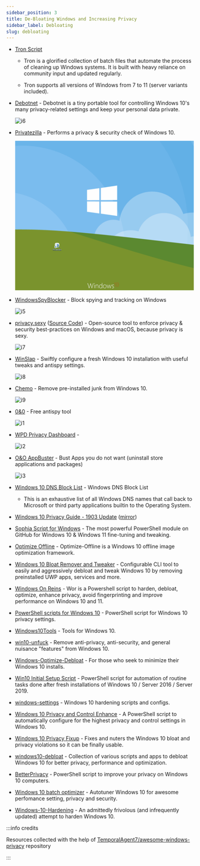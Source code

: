 ```yaml
---
sidebar_position: 3
title: De-Bloating Windows and Increasing Privacy
sidebar_label: Debloating
slug: debloating
---
```


- [Tron Script](https://old.reddit.com/r/TronScript/)

    - Tron is a glorified collection of batch files that automate the process of cleaning up Windows systems. It is built with heavy reliance on community input and updated regularly.

    - Tron supports all versions of Windows from 7 to 11 (server variants included).

- [Debotnet](https://github.com/builtbybel/debotnet) - Debotnet is a tiny portable tool for controlling Windows 10's many privacy-related settings and keep your personal data private.

    ![i6](https://github.com/builtbybel/debotnet/raw/master/debotnet-intro.gif)

- [Privatezilla](https://github.com/builtbybel/privatezilla) - Performs a privacy & security check of Windows 10.

    ![i4](https://github.com/builtbybel/privatezilla/raw/master/assets/intro.gif)

- [WindowsSpyBlocker](https://github.com/crazy-max/WindowsSpyBlocker) - Block spying and tracking on Windows

    ![i5](https://cdn.discordapp.com/attachments/1163847683207856178/1165128912137900063/menu.png?ex=6545b9db&is=653344db&hm=2e26c47ecd224c87f853e5b9afa961dba8b7f09b8624d5b3102c385e917bfb33&)

- [privacy.sexy](https://privacy.sexy/) ([Source Code](https://github.com/undergroundwires/privacy.sexy)) - Open-source tool to enforce privacy & security best-practices on Windows and macOS, because privacy is sexy.

    ![i7](https://github.com/undergroundwires/privacy.sexy/raw/master/img/screenshot.png?raw=true)

- [WinSlap](https://github.com/svenmauch/WinSlap) - Swiftly configure a fresh Windows 10 installation with useful tweaks and antispy settings.

    ![i8](https://camo.githubusercontent.com/220f6e3342dcc932e027150d012960b71684a201585296df5119c3a327dabb6a/68747470733a2f2f7472616e736665722e6d617563682e6d652f77696e736c61705f76315f372e706e67)

- [Chemo](https://github.com/t-richards/chemo) - Remove pre-installed junk from Windows 10.

    ![i9](https://user-images.githubusercontent.com/3905798/55773602-5f5f8800-5a5f-11e9-8f9f-672de4ffdcb6.png)

- [0&0](https://www.oo-software.com/en/shutup10) - Free antispy tool

    ![i1](https://cdn.discordapp.com/attachments/1163847683207856178/1165120648616620083/01.png?ex=6545b229&is=65333d29&hm=f91784ce0c8c43caae146d0cdb4506f7301dd0e2f9605bac4c6c331c690d11b6&)

- [WPD Privacy Dashboard](https://wpd.app/) - 

    ![i2](https://cdn.discordapp.com/attachments/1163847683207856178/1165121045750087711/mainwindow.png?ex=6545b288&is=65333d88&hm=35ed70ecc8bc6db387f644f20c83e274cb84887bc05dfc9c9ae05c1f16cb8442&)

- [O&O AppBuster](https://www.oo-software.com/en/ooappbuster) - Bust Apps you do not want (uninstall store applications and packages)

    ![i3](https://cdn.discordapp.com/attachments/1163847683207856178/1165122186844049489/01.png?ex=6545b398&is=65333e98&hm=3aa9a5dbbc6247010a2abee5b126c2135ca1e549ecdb33a7d725f41630ba4961&)

- [Windows 10 DNS Block List](https://github.com/schrebra/Windows.10.DNS.Block.List) - Windows DNS Block List

    - This is an exhaustive list of all Windows DNS names that call back to Microsoft or third party applications builtin to the Operating System.

- [Windows 10 Privacy Guide - 1903 Update](https://github.com/adolfintel/Windows10-Privacy) ([mirror](https://fdossena.com/?p=w10debotnet/index_1903.frag))

* [Sophia Script for Windows](https://github.com/farag2/Sophia-Script-for-Windows) - The most powerful PowerShell module on GitHub for Windows 10 & Windows 11 fine-tuning and tweaking.

* [Optimize Offline](https://github.com/DrEmpiricism/Optimize-Offline) - Optimize-Offline is a Windows 10 offline image optimization framework. 

* [Windows 10 Bloat Remover and Tweaker](https://github.com/Fs00/Win10BloatRemover) - Configurable CLI tool to easily and aggressively debloat and tweak Windows 10 by removing preinstalled UWP apps, services and more.

* [Windows On Reins](https://github.com/gordonbay/Windows-On-Reins) - Wor is a Powershell script to harden, debloat, optimize, enhance privacy, avoid fingerprinting and improve performance on Windows 10 and 11.

* [PowerShell scripts for Windows 10](https://github.com/MichiMunich/Windows10-Privacy) - PowerShell script for Windows 10 privacy settings.

* [Windows10Tools](https://github.com/L33Tech/Windows10Tools) - Tools for Windows 10.

* [win10-unfuck](https://github.com/dfkt/win10-unfuck) - Remove anti-privacy, anti-security, and general nuisance "features" from Windows 10.

* [Windows-Optimize-Debloat](https://github.com/simeononsecurity/Windows-Optimize-Debloat) - For those who seek to minimize their Windows 10 installs.

* [Win10 Initial Setup Script](https://github.com/owre/Win10-Initial-Setup-Script) - PowerShell script for automation of routine tasks done after fresh installations of Windows 10 / Server 2016 / Server 2019.

* [windows-settings](https://github.com/milgradesec/windows-settings) - Windows 10 hardening scripts and configs.

* [Windows 10 Privacy and Control Enhance](https://github.com/RedAndBlueEraser/windows-10-enhance-2) - A PowerShell script to automatically configure for the highest privacy and control settings in Windows 10.

* [Windows 10 Privacy Fixup](https://github.com/iDigitalFlame/Windows10Fixup) - Fixes and nuters the Windows 10 bloat and privacy violations so it can be finally usable.

* [windows10-debloat](https://github.com/Daksh777/windows10-debloat) - Collection of various scripts and apps to debloat Windows 10 for better privacy, performance and optimization.

* [BetterPrivacy](https://github.com/hulr/BetterPrivacy) - PowerShell script to improve your privacy on Windows 10 computers.

* [Windows 10 batch optimizer](https://github.com/SeregaSPb/Windows-10-batch-optimizer) - Autotuner Windows 10 for awesome perfomance setting, privacy and security.

* [Windows-10-Hardening](https://github.com/aghorler/Windows-10-Hardening) - An admittedly frivolous (and infrequently updated) attempt to harden Windows 10.

:::info credits

Resources collected with the help of [TemporalAgent7/awesome-windows-privacy](https://github.com/TemporalAgent7/awesome-windows-privacy) repository

:::
